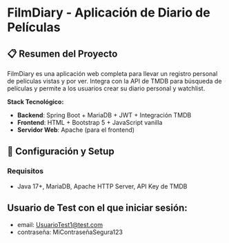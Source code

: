# FilmDiary - Aplicación de Diario de Películas

## 📋 Resumen del Proyecto

FilmDiary es una aplicación web completa para llevar un registro personal de películas vistas y por ver. Integra con la API de TMDB para búsqueda de películas y permite a los usuarios crear su diario personal y watchlist.

**Stack Tecnológico:**
- **Backend**: Spring Boot + MariaDB + JWT + Integración TMDB
- **Frontend**: HTML + Bootstrap 5 + JavaScript vanilla
- **Servidor Web**: Apache (para el frontend)

## 🔧 Configuración y Setup

### **Requisitos**
- Java 17+, MariaDB, Apache HTTP Server, API Key de TMDB

## Usuario de Test con el que iniciar sesión: 

- email: UsuarioTest1@test.com
- contraseña: MiContraseñaSegura123